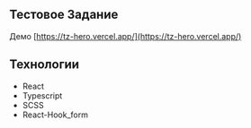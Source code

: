 ## Тестовое Задание

Демо [https://tz-hero.vercel.app/](https://tz-hero.vercel.app/) 

## Технологии

- React
- Typescript
- SCSS
- React-Hook_form 
